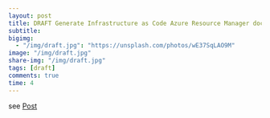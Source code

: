 ```yaml
---
layout: post
title: DRAFT Generate Infrastructure as Code Azure Resource Manager documentation using PowerShell
subtitle:
bigimg:
  - "/img/draft.jpg": "https://unsplash.com/photos/wE37SqLAO9M"
image: "/img/draft.jpg"
share-img: "/img/draft.jpg"
tags: [draft]
comments: true
time: 4
---
```


see [Post](./2019-08-26-Gererate-Infrastructure-As-Code-Documentation)
